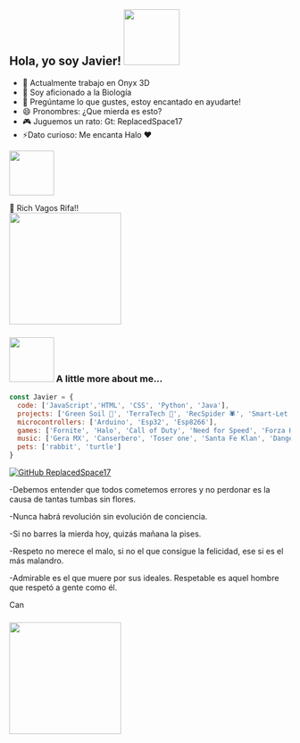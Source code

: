 <h2>  Hola, yo soy Javier! <img src="https://media.giphy.com/media/PAuDiTd7DLwYagLGH3/giphy.gif" width="100"></h2>


- 🔭 Actualmente trabajo en Onyx 3D
- 🌱 Soy aficionado a la Biología
- 💬 Pregúntame lo que gustes, estoy encantado en ayudarte!
- 😄 Pronombres: ¿Que mierda es esto?
- 🎮 Juguemos un rato: Gt: ReplacedSpace17
- ⚡Dato curioso: Me encanta Halo ❤ 
<img src="https://media.giphy.com/media/XfVclHLZm4hLWqNgBm/giphy.gif" width="80"> 

 🎵 Rich Vagos Rifa!!  
<img src="https://encrypted-tbn0.gstatic.com/images?q=tbn:ANd9GcSq0fHCFilaF6Ik8t9lRX_xenMsVegsL-EUiyQXCdRqMGjfR_bJM5OJ0-z8XKtKD6wSXf0&usqp=CAU" width="200">


### <img src="https://media.giphy.com/media/12J5TZCmhpM5mE/giphy.gif" width="80"> A little more about me...  

```javascript
const Javier = {
  code: ['JavaScript','HTML', 'CSS', 'Python', 'Java'], 
  projects: ['Green Soil 🌱', 'TerraTech 🦎', 'RecSpider 🕷', 'Smart-Let 👊', 'Onyx 3D ⚫'],
  microcontrollers: ['Arduino', 'Esp32', 'Esp8266'],
  games: ['Fornite', 'Halo', 'Call of Duty', 'Need for Speed', 'Forza Horizon', 'Overwatch', 'Minecraft'],
  music: ['Gera MX', 'Canserbero', 'Toser one', 'Santa Fe Klan', 'Danger', 'Chojin', 'Samantha Barrón'],
  pets: ['rabbit', 'turtle']
}
```
[![GitHub ReplacedSpace17](https://img.shields.io/github/followers/ReplacedSpace17?label=follow&style=social)](https://github.com/ReplacedSpace17)


-Debemos entender que todos cometemos errores y no perdonar es la causa de tantas tumbas sin flores.

-Nunca habrá revolución sin evolución de conciencia. 

-Si no barres la mierda hoy, quizás mañana la pises.

-Respeto no merece el malo, si no el que consigue la felicidad, ese si es el más malandro.

-Admirable es el que muere por sus ideales. Respetable es aquel hombre que respetó a gente como él.

Can
### <img src="https://media.giphy.com/media/gJ2eADoYgXYVR9xRCY/giphy.gif" width="200"> 



